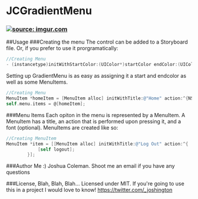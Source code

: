 # JCGradientMenu

<h3> 
   <a href="http://imgur.com/ToPStWB"><img src="http://i.imgur.com/ToPStWB.gif?1" title="source: imgur.com" /></a>
</h3>

##Usage
###Creating the menu
The control can be added to a Storyboard file. Or, if you prefer to use it prorgramatically:
```objective-c
//Creating Menu
- (instancetype)initWithStartColor:(UIColor*)startColor endColor:(UIColor*)endColor;
```
Setting up GradientMenu is as easy as assigning it a start and endcolor as well as some MenuItems.
```objective-c
//Creating Menu
MenuItem *homeItem = [MenuItem alloc] initWithTitle:@"Home" action:^{NSLog(@"Home Pressed");}];
self.menu.items = @[homeItem]; 
```

###Menu Items
Each opiton in the menu is represented by a MenuItem. A MenuItem has a title, an action that is performed upon pressing it, and a font (optional). MenuItems are created like so:
```objective-c
//Creating MenuItem
MenuItem *item = [[MenuItem alloc] initWithTitle:@"Log Out" action:^{
            [self logout]; 
        }];
```

###Author
Me :)
Joshua Coleman. Shoot me an email if you have any questions

###License, Blah, Blah, Blah...
Licensed under MIT. If you're going to use this in a project I would love to know!
https://twitter.com/_joshington
